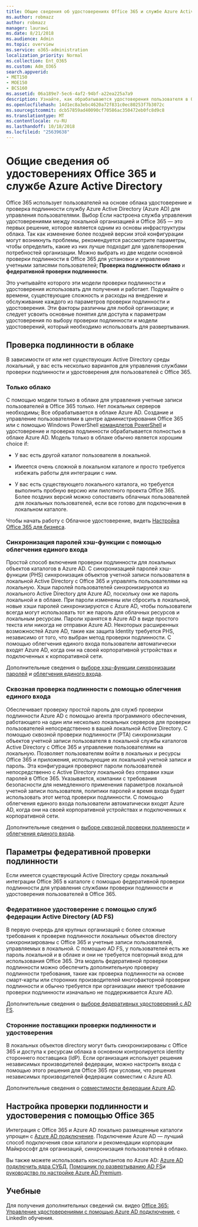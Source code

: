 ```yaml
---
title: Общие сведения об удостоверениях Office 365 и службе Azure Active Directory
ms.author: robmazz
author: robmazz
manager: laurawi
ms.date: 8/21/2018
ms.audience: Admin
ms.topic: overview
ms.service: o365-administration
localization_priority: Normal
ms.collection: Ent_O365
ms.custom: Adm_O365
search.appverid:
- MET150
- MOE150
- BCS160
ms.assetid: 06a189e7-5ec6-4af2-94bf-a22ea225a7a9
description: Узнайте, как обрабатываются удостоверения пользователя в Office 365.
ms.openlocfilehash: 14d1ec8a3ebc4620a72f831c0ec80253f7b3072c
ms.sourcegitcommit: dcb57859ad40090cf70586ac350472eb0fc8d9c8
ms.translationtype: MT
ms.contentlocale: ru-RU
ms.lasthandoff: 10/18/2018
ms.locfileid: "25639638"
---
```

# <a name="understanding-office-365-identity-and-azure-active-directory"></a>Общие сведения об удостоверениях Office 365 и службе Azure Active Directory

Office 365 использует пользователей на основе облака удостоверение и проверка подлинности службу Azure Active Directory (Azure AD) для управления пользователями. Выбор Если настроена служба управления удостоверениями между локальной организацией и Office 365 — это первых решение, которое является одним из основы инфраструктуры облака. Так как изменение более поздней версии этой конфигурации могут возникнуть проблемы, рекомендуется рассмотрите параметры, чтобы определить, какие из них лучше подходит для удовлетворения потребностей организации. Можно выбрать из две модели основной проверки подлинности в Office 365 для установки и управление учетными записями пользователей; **Проверка подлинности облако** и **федеративной проверки подлинности**.
  
Это учитывайте которого эти модели проверки подлинности и удостоверения использовать для получения и работает. Подумайте о времени, существующие сложность и расходы на внедрение и обслуживание каждого из параметров проверки подлинности и удостоверения. Эти факторы различны для любой организации; и следует усвоить основные понятия для доступа к параметрам удостоверения по выбору проверки подлинности и модели удостоверений, который необходимо использовать для развертывания.
  
## <a name="cloud-authentication"></a>Проверка подлинности в облаке

В зависимости от или нет существующих Active Directory среды локальный, у вас есть несколько вариантов для управления службами проверки подлинности и удостоверения для пользователей с Office 365.
  
### <a name="cloud-only"></a>Только облако

С помощью модели только в облаке для управления учетные записи пользователей в Office 365 только. Нет локальных серверов необходимы; Все обрабатывается в облаке Azure AD. Создание и управление пользователями в центре администрирования Office 365 или с помощью Windows PowerShell [командлетов PowerShell](https://docs.microsoft.com/office365/enterprise/powershell/manage-office-365-with-office-365-powershell) и удостоверение и проверка подлинности обрабатывается полностью в облаке Azure AD. Модель только в облаке обычно является хорошим choice if: 
  
- У вас есть другой каталог пользователя в локальной.
    
- Имеется очень сложной в локальном каталоге и просто требуется избежать работы для интеграции с ним.
    
- У вас есть существующего локального каталога, но требуется выполнить пробную версию или пилотного проекта Office 365. Более поздних версий можно сопоставить облачных пользователей для локальных пользователей, если все готово для подключения в локальном каталоге.
    
Чтобы начать работу с Облачное удостоверение, видеть [Настройка Office 365 для бизнеса](https://support.office.com/article/6a3a29a0-e616-4713-99d1-15eda62d04fa).
  
### <a name="password-hash-sync-with-seamless-single-sign-on"></a>Синхронизация паролей хэш-функции с помощью облегчения единого входа

Простой способ включения проверки подлинности для локальных объектов каталогов в Azure AD. С синхронизацией паролей хэш-функции (PHS) синхронизация объектов учетной записи пользователя в локальной Active Directory с Office 365 и управлять пользователями на локальную. Хэши паролей пользователей синхронизируются из локального Active Directory для Azure AD, поскольку они же пароль локальной и в облаке. При пароли изменены или сбросить в локальной, новые хэши паролей синхронизируются с Azure AD, чтобы пользователи всегда могут использовать тот же пароль для облачных ресурсов и локальным ресурсам. Пароли хранятся в Azure AD в виде простого текста или никогда не отправки Azure AD. Некоторых расширенных возможностей Azure AD, такие как защита Identity требуется PHS, независимо от того, что выбран метод проверки подлинности. С помощью облегчения единого входа пользователи автоматически входят Azure AD, когда они на своей корпоративной устройствах и подключенных к корпоративной сети.
  
Дополнительные сведения о [выборе хэш-функции синхронизации паролей](https://docs.microsoft.com/azure/security/azure-ad-choose-authn) и [облегчения единого входа](https://docs.microsoft.com/azure/active-directory/connect/active-directory-aadconnect-sso).
  
### <a name="pass-through-authentication-with-seamless-single-sign-on"></a>Сквозная проверка подлинности с помощью облегчения единого входа

Обеспечивает проверку простой пароль для служб проверки подлинности Azure AD с помощью агента программного обеспечения, работающего на один или несколько локальных серверов для проверки пользователей непосредственно в вашей локальной Active Directory. С помощью сквозной проверки подлинности (PTA) синхронизации объектов учетной записи пользователя в локальной службы каталогов Active Directory с Office 365 и управление пользователями на локальную. Позволяет пользователям войти в локальных и ресурсы Office 365 и приложения, использующие их локальной учетной записи и пароль. Эта конфигурация проверяют пароли пользователей непосредственно с Active Directory локальной без отправки хэши паролей в Office 365. Указывается, компании с требования безопасности для немедленного применения параметров локальной учетной записи пользователя, политики паролей и время входа будет использовать этот метод проверки подлинности. С помощью облегчения единого входа пользователи автоматически входят Azure AD, когда они на своей корпоративной устройствах и подключенных к корпоративной сети.
  
Дополнительные сведения о [выборе сквозной проверки подлинности](https://docs.microsoft.com/azure/security/azure-ad-choose-authn) и [облегчения единого входа](https://docs.microsoft.com/azure/active-directory/connect/active-directory-aadconnect-sso).
  
## <a name="federated-authentication-options"></a>Параметры федеративной проверки подлинности

Если имеется существующий Active Directory среды локальный интеграции Office 365 в каталоге с помощью федеративной проверки подлинности для управления службами проверки подлинности и удостоверения пользователей в Office 365.
  
### <a name="federated-identity-with-active-directory-federation-services-ad-fs"></a>Федеративное удостоверение с помощью служб федерации Active Directory (AD FS)

В первую очередь для крупных организаций с более сложные требования к проверке подлинности локальных объектов directory синхронизированы с Office 365 и учетные записи пользователей, управляемых в локальной. С помощью AD FS, у пользователей есть же пароль локальной и в облаке и они не требуется повторный вход для использования Office 365. Эта модель федеративной проверки подлинности можно обеспечить дополнительную проверку подлинности требования, такие как проверка подлинности на основе смарт-карты или сторонних производителей многофакторной проверки подлинности и обычно требуется при организации имеют требование проверки подлинности изначально не поддерживается Azure AD.
  
Дополнительные сведения о [выборе федеративных удостоверений с AD FS](https://docs.microsoft.com/azure/security/azure-ad-choose-authn).
  
### <a name="third-party-authentication-and-identity-providers"></a>Сторонние поставщики проверки подлинности и удостоверения

В локальных объектов directory могут быть синхронизированы с Office 365 и доступа к ресурсам облака в основном контролируется identity стороннего поставщика (IdP). Если организация использует решения независимых производителей федерации, можно настроить входа с помощью этого решения для Office 365 при условии, что решения независимых производителей федерации совместим с Azure AD.
  
Дополнительные сведения о [совместимости федерации Azure AD](https://docs.microsoft.com/azure/active-directory/connect/active-directory-aadconnect-federation-compatibility).
  
## <a name="configuring-identity-and-authentication-with-office-365"></a>Настройка проверки подлинности и удостоверения с помощью Office 365

Интеграция с Office 365 и Azure AD локально размещенные каталоги упрощен с [Azure AD подключение](https://docs.microsoft.com/azure/active-directory/connect/active-directory-aadconnect). Подключение Azure AD — лучший способ подключения свои каталоги и рекомендации корпорации Майкрософт для организаций, синхронизация пользователей в облако.
  
Вы также можете использовать консультантов по Azure AD: [Azure AD подключить ядра СУБД](https://aka.ms/aadconnectpwsync), [Помощник по развертыванию AD FS](https://aka.ms/adfsguidance)и [руководство по настройке Azure AD Premium](https://aka.ms/aadpguidance).
  
## <a name="video-training"></a>Учебные

Для получения дополнительных сведений см. видео [Office 365: Управление удостоверениями с помощью Azure AD подключение](https://support.office.com/article/90991a1d-c0ab-479a-b413-35c9706f6fed.aspx), с LinkedIn обучения.
